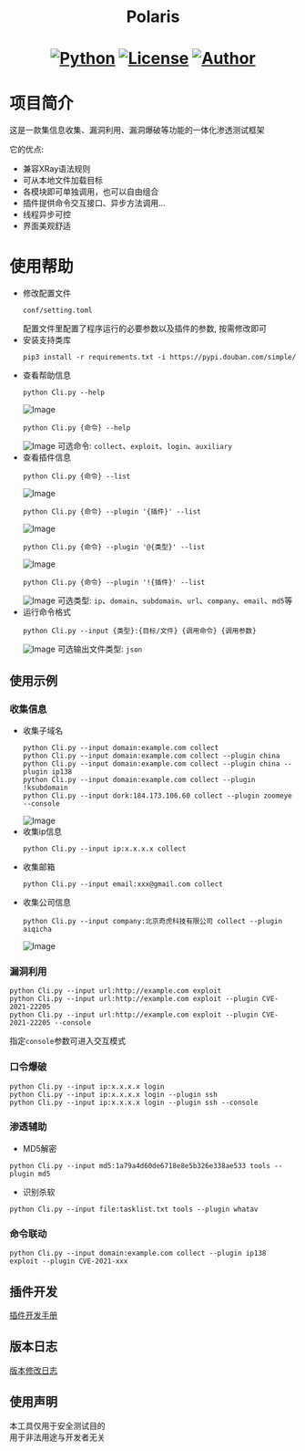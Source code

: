 <h1 align="center">Polaris</h1>
<h1 align="center">

[![Python](https://img.shields.io/badge/python-3.6+-blue.svg)](https://www.python.org/)
[![License](https://img.shields.io/badge/license-GPLv3-fe5f55.svg)](https://raw.githubusercontent.com/doimet/Fish/master/docs/LICENSE)
[![Author](https://img.shields.io/badge/author-浮鱼-28b78d)](https://github.com/doimet)
</h1>

# 项目简介
这是一款集信息收集、漏洞利用、漏洞爆破等功能的一体化渗透测试框架   

它的优点:
- 兼容XRay语法规则
- 可从本地文件加载目标
- 各模块即可单独调用，也可以自由组合
- 插件提供命令交互接口、异步方法调用...
- 线程异步可控
- 界面美观舒适

# 使用帮助

+ 修改配置文件
    ```
    conf/setting.toml
    ```
    配置文件里配置了程序运行的必要参数以及插件的参数, 按需修改即可
+ 安装支持类库
    ```shell script
    pip3 install -r requirements.txt -i https://pypi.douban.com/simple/
    ```
+ 查看帮助信息
    ```shell script
    python Cli.py --help
    ```
    ![Image](docs/images/screenshort_01.png)
    ```shell script
    python Cli.py {命令} --help
    ```
    ![Image](docs/images/screenshort_02.png)
    可选命令: `collect`、`exploit`、`login`、`auxiliary`
+ 查看插件信息
    ```shell script
    python Cli.py {命令} --list
    ```
    ![Image](docs/images/screenshort_03.png)
    ```shell script
    python Cli.py {命令} --plugin '{插件}' --list
    ```
    ![Image](docs/images/screenshort_04.png)
    ```shell script
    python Cli.py {命令} --plugin '@{类型}' --list
    ```
    ![Image](docs/images/screenshort_05.png)
    ```shell script
    python Cli.py {命令} --plugin '!{插件}' --list
    ```
    ![Image](docs/images/screenshort_06.png)
    可选类型: `ip`、`domain`、`subdomain`、`url`、`company`、`email`、`md5`等
+ 运行命令格式
    ```shell script
    python Cli.py --input {类型}:{目标/文件} {调用命令} {调用参数}
    ```
    ![Image](docs/images/screenshort_07.png)
    可选输出文件类型: `json`
## 使用示例

### 收集信息

+ 收集子域名
    ```shell script
    python Cli.py --input domain:example.com collect
    python Cli.py --input domain:example.com collect --plugin china
    python Cli.py --input domain:example.com collect --plugin china --plugin ip138
    python Cli.py --input domain:example.com collect --plugin !ksubdomain
    python Cli.py --input dork:184.173.106.60 collect --plugin zoomeye --console
    ```
    ![Image](docs/images/screenshort_08.png)
+ 收集ip信息
    ```shell script
    python Cli.py --input ip:x.x.x.x collect
    ```
+ 收集邮箱
    ```shell script
    python Cli.py --input email:xxx@gmail.com collect
    ```
+ 收集公司信息
    ```shell script
    python Cli.py --input company:北京奇虎科技有限公司 collect --plugin aiqicha
    ```
    ![Image](docs/images/screenshort_09.png)
  
### 漏洞利用
```shell script
python Cli.py --input url:http://example.com exploit
python Cli.py --input url:http://example.com exploit --plugin CVE-2021-22205
python Cli.py --input url:http://example.com exploit --plugin CVE-2021-22205 --console
```
指定`console`参数可进入交互模式
### 口令爆破

```shell script
python Cli.py --input ip:x.x.x.x login
python Cli.py --input ip:x.x.x.x login --plugin ssh
python Cli.py --input ip:x.x.x.x login --plugin ssh --console
```

### 渗透辅助
+ MD5解密
```shell script
python Cli.py --input md5:1a79a4d60de6718e8e5b326e338ae533 tools --plugin md5
```
+ 识别杀软
```shell script
python Cli.py --input file:tasklist.txt tools --plugin whatav
```

### 命令联动
```shell script
python Cli.py --input domain:example.com collect --plugin ip138 exploit --plugin CVE-2021-xxx 
```

## 插件开发
[插件开发手册](docs/DEVELOPMENT.md)

## 版本日志
[版本修改日志](docs/CHANGELOG.md)

## 使用声明
本工具仅用于安全测试目的   
用于非法用途与开发者无关   
